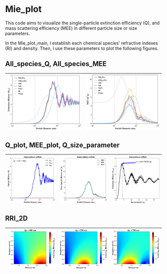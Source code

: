 # Mie_plot
This code aims to visualize the single-particle extinction efficiency (Q), and mass scattering efficiency (MEE) in different particle size or size parameters.

In the Mie_plot_main, I establish each chemical species' refractive indexes (RI) and density. Then, I use these parameters to plot the following figures. 


## All_species_Q, All_species_MEE
| ![all_ext](./Figure/Q_ALL_ext.png) | ![all_ext](./Figure/MEE_ALL_ext.png) |
|------------------------------------|--------------------------------------|


## Q_plot, MEE_plot, Q_size_parameter
| ![all_ext](./Figure/Q_AS.png) | ![all_ext](./Figure/MEE_AS.png) | ![all_ext](./Figure/Q_sp_AS.png) |
|-------------------------------|---------------------------------|----------------------------------|


## RRI_2D
| ![RRI_ext_400](./Figure/RRI_ext_400.png) | ![RRI_ext_550](./Figure/RRI_ext_550.png) | ![RRI_ext_700](./Figure/RRI_ext_700.png) |
|------------------------------------------|------------------------------------------|------------------------------------------|
